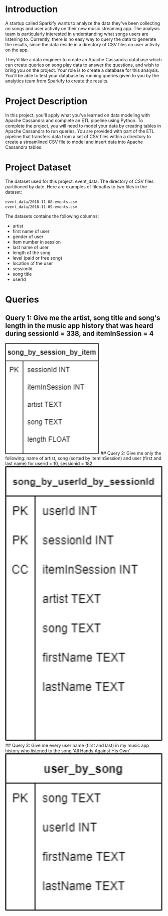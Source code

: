 # Introduction 
A startup called Sparkify wants to analyze the data they've been collecting on songs and user activity on their new music streaming app. The analysis team is particularly interested in understanding what songs users are listening to. Currently, there is no easy way to query the data to generate the results, since the data reside in a directory of CSV files on user activity on the app.

They'd like a data engineer to create an Apache Cassandra database which can create queries on song play data to answer the questions, and wish to bring you on the project. Your role is to create a database for this analysis. You'll be able to test your database by running queries given to you by the analytics team from Sparkify to create the results.

# Project Description
In this project, you'll apply what you've learned on data modeling with Apache Cassandra and complete an ETL pipeline using Python. To complete the project, you will need to model your data by creating tables in Apache Cassandra to run queries. You are provided with part of the ETL pipeline that transfers data from a set of CSV files within a directory to create a streamlined CSV file to model and insert data into Apache Cassandra tables.

# Project Dataset
The dataset used for this project: event_data. The directory of CSV files partitioned by date. Here are examples of filepaths to two files in the dataset:
```
event_data/2018-11-08-events.csv
event_data/2018-11-09-events.csv
```
The datasets contains the following columns:
- artist
- first name of user
- gender of user
- item number in session
- last name of user
- length of the song
- level (paid or free song)
- location of the user
- sessionId
- song title
- userId

# Queries
## Query 1: Give me the artist, song title and song's length in the music app history that was heard during sessionId = 338, and itemInSession = 4
<img src="query1.png" alt="query1" width="300"/>
## Query 2: Give me only the following: name of artist, song (sorted by itemInSession) and user (first and last name) for userid = 10, sessionid = 182
<img src="query2.png" alt="query2" width="800"/>
## Query 3: Give me every user name (first and last) in my music app history who listened to the song 'All Hands Against His Own'
<img src="query3.png" alt="query3" width="800"/>
